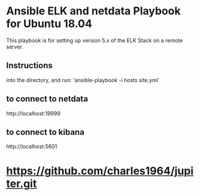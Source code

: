 # Ansible ELK and netdata Playbook for Ubuntu 18.04
This playbook is for setting up version 5.x of the ELK Stack on a remote server. 
 ## Instructions
into the directory, and run:
 'ansible-playbook -i hosts site.yml`
 ## to connect to netdata
 http://localhost:19999
 ## to connect to kibana
 http://localhost:5601

# https://github.com/charles1964/jupiter.git

